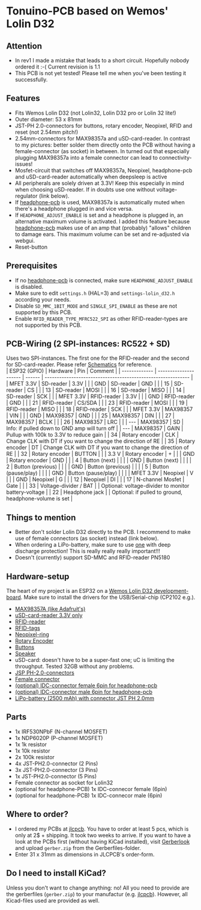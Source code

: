 # Tonuino-PCB based on Wemos' Lolin D32

## Attention
* In rev1 I made a mistake that leads to a short circuit. Hopefully nobody ordered it :-( Current revision is 1.1
* This PCB is not yet tested! Please tell me when you've been testing it successfully.

## Features
* Fits Wemos Lolin D32 (not Lolin32, Lolin D32 pro or Lolin 32 lite!)
* Outer diameter: 53 x 81mm
* JST-PH 2.0-connectors for buttons, rotary encoder, Neopixel, RFID and reset (not 2.54mm pitch!)
* 2.54mm-connectors for MAX98357a and uSD-card-reader. In contrast to my pictures: better solder them directly onto the PCB without having a female-connector (as socket) in between. In turned out that especially plugging MAX98357a into a female connector can lead to connectivity-issues!
* Mosfet-circuit that switches off MAX98357a, Neopixel, headphone-pcb and uSD-card-reader automatically when deepsleep is active
* All peripherals are solely driven at 3.3V! Keep this especially in mind when choosing uSD-reader. If in doubts use one without voltage-regulator (link below).
* If [headphone-pcb](https://github.com/biologist79/Tonuino-ESP32-I2S/tree/master/PCBs/Headphone%20with%20PCM5102a%20and%20TDA1308) is used, MAX98357a is automatically muted when there's a headphone plugged in and vice versa.
* If `HEADPHONE_ADJUST_ENABLE` is set and a headphone is plugged in, an alternative maximum volume is activated. I added this feature because [headphone-pcb](https://github.com/biologist79/Tonuino-ESP32-I2S/tree/master/PCBs/Headphone%20with%20PCM5102a%20and%20TDA1308) makes use of an amp that (probably) "allows" children to damage ears. This maximum volume can be set and re-adjusted via webgui.
* Reset-button

## Prerequisites
* If no [headphone-pcb](https://github.com/biologist79/Tonuino-ESP32-I2S/tree/master/PCBs/Headphone%20with%20PCM5102a%20and%20TDA1308) is connected, make sure `HEADPHONE_ADJUST_ENABLE` is disabled.
* Make sure to edit `settings.h` (HAL=3) and `settings-lolin_d32.h` according your needs.
* Disable `SD_MMC_1BIT_MODE` and `SINGLE_SPI_ENABLE` as these are not supported by this PCB.
* Enable `RFID_READER_TYPE_MFRC522_SPI` as other RFID-reader-types are not supported by this PCB.

## PCB-Wiring (2 SPI-instances: RC522 + SD)
Uses two SPI-instances. The first one for the RFID-reader and the second for SD-card-reader. Please refer [Schematics](Pictures/Schematics.pdf) for reference.<br />
| ESP32 (GPIO)  | Hardware              | Pin    | Comment                                                      |
| ------------- | --------------------- | ------ | ------------------------------------------------------------ |
| MFET 3.3V     | SD-reader             | 3.3V   |                                                              |
| GND           | SD-reader             | GND    |                                                              |
| 15            | SD-reader             | CS     |                                                              |
| 13            | SD-reader             | MOSI   |                                                              |
| 16            | SD-reader             | MISO   |                                                              |
| 14            | SD-reader             | SCK    |                                                              |
| MFET 3.3V     | RFID-reader           | 3.3V   |                                                              |
| GND           | RFID-reader           | GND    |                                                              |
| 21            | RFID-reader           | CS/SDA |                                                              |
| 23            | RFID-reader           | MOSI   |                                                              |
| 19            | RFID-reader           | MISO   |                                                              |
| 18            | RFID-reader           | SCK    |                                                              |
| MFET 3.3V     | MAX98357              | VIN    |                                                              |
| GND           | MAX98357              | GND    |                                                              |
| 25            | MAX98357              | DIN    |                                                              |
| 27            | MAX98357              | BCLK   |                                                              |
| 26            | MAX98357              | LRC    |                                                              |
| ---           | MAX98357              | SD     | Info: if pulled down to GND amp will turn off                |
| ---           | MAX98357              | GAIN   | Pullup with 100k to 3.3V to reduce gain                      |
| 34            | Rotary encoder        | CLK    | Change CLK with DT if you want to change the direction of RE |
| 35            | Rotary encoder        | DT     | Change CLK with DT if you want to change the direction of RE |
| 32            | Rotary encoder        | BUTTON |                                                              |
| 3.3 V         | Rotary encoder        | +      |                                                              |
| GND           | Rotary encoder        | GND    |                                                              |
| 4             | Button (next)         |        |                                                              |
| GND           | Button (next)         |        |                                                              |
| 2             | Button (previous)     |        |                                                              |
| GND           | Button (previous)     |        |                                                              |
| 5             | Button (pause/play)   |        |                                                              |
| GND           | Button (pause/play)   |        |                                                              |
| MFET 3.3V     | Neopixel              | V      |                                                              |
| GND           | Neopixel              | G      |                                                              |
| 12            | Neopixel              | DI     |                                                              |
| 17            | N-channel Mosfet      | Gate   |                                                              |
| 33            | Voltage-divider / BAT |        | Optional: voltage-divider to monitor battery-voltage         |
| 22            | Headphone jack        |        | Optional: if pulled to ground, headphone-volume is set       |

## Things to mention
* Better don't solder Lolin D32 directly to the PCB. I recommend to make use of female connectors (as socket) instead (link below).
* When ordering a LiPo-battery, make sure to use [one](https://www.eremit.de/p/eremit-3-7v-2500mah-lipo-104050-jst-ph-2-0mm) with deep discharge protection! This is really really really important!!!
* Doesn't (currently) support SD-MMC and RFID-reader PN5180

## Hardware-setup
The heart of my project is an ESP32 on a [Wemos Lolin D32 development-board](https://de.aliexpress.com/item/32808551116.html). Make sure to install the drivers for the USB/Serial-chip (CP2102 e.g.).
* [MAX98357A (like Adafruit's)](https://de.aliexpress.com/item/32999952454.html)
* [uSD-card-reader 3.3V only](https://www.ebay.de/itm/Micro-SPI-Kartenleser-Card-Reader-2GB-SD-8GB-SDHC-Card-3-3V-ESP8266-Arduino-NEU/333796577968)
* [RFID-reader](https://www.amazon.de/AZDelivery-Reader-Arduino-Raspberry-gratis/dp/B074S8MRQ7)
* [RFID-tags](https://www.amazon.de/AZDelivery-Keycard-56MHz-Schlüsselkarte-Karte/dp/B07TVJPTM7)
* [Neopixel-ring](https://de.aliexpress.com/item/32673883645.html)
* [Rotary Encoder](https://de.aliexpress.com/item/33041814942.html)
* [Buttons](https://de.aliexpress.com/item/32896285438.html)
* [Speaker](https://www.visaton.de/de/produkte/chassiszubehoer/breitband-systeme/fr-7-4-ohm)
* uSD-card: doesn't have to be a super-fast one; uC is limiting the throughput. Tested 32GB without any problems.
* [JSP PH-2.0-connectors](https://de.aliexpress.com/item/32968344273.html)
* [Female connector](https://de.aliexpress.com/item/32724478308.html)
* [(optional) IDC-connector female 6pin for headphone-pcb](https://de.aliexpress.com/item/33029492417.html)
* [(optional) IDC-connector male 6pin for headphone-pcb](https://de.aliexpress.com/item/1005001400147026.html)
* [LiPo-battery (2500 mAh) with connector JST PH 2.0mm](https://www.eremit.de/p/eremit-3-7v-2500mah-lipo-104050-jst-ph-2-0mm)

## Parts
* 1x IRF530NPbF (N-channel MOSFET)
* 1x NDP6020P (P-channel MOSFET)
* 1x 1k resistor
* 1x 10k resistor
* 2x 100k resistor
* 4x JST-PH2.0-connector (2 Pins)
* 3x JST-PH2.0-connector (3 Pins)
* 1x JST-PH2.0-connector (5 Pins)
* Female connector as socket for Lolin32
* (optional for headphone-PCB) 1x IDC-connecor female (6pin)
* (optional for headphone-PCB) 1x IDC-connecor male (6pin)

## Where to order?
* I ordered my PCBs at [jlcpcb](https://jlcpcb.com/). You have to order at least 5 pcs, which is only at 2$ + shipping. It took two weeks to arrive. If you want to have a look at the PCBs first (without having KiCad installed), visit [Gerberlook](https://www.gerblook.org/) and upload `gerber.zip` from the Gerberfiles-folder.
* Enter 31 x 31mm as dimensions in JLCPCB's order-form.

## Do I need to install KiCad?
Unless you don't want to change anything: no! All you need to provide are the gerberfiles (`gerber.zip`) to your manufactur (e.g. [jlcpcb](https://jlcpcb.com/)). However, all Kicad-files used are provided as well.
